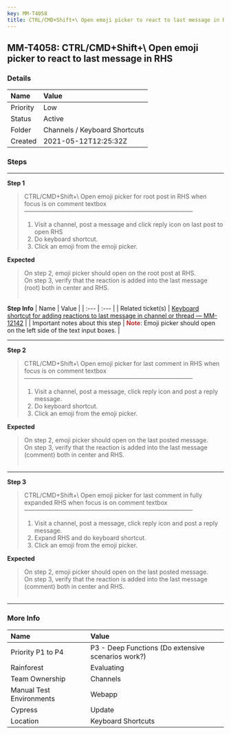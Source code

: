 ```yaml
---
key: MM-T4058
title: CTRL/CMD+Shift+\ Open emoji picker to react to last message in RHS
---
```


## MM-T4058: CTRL/CMD+Shift+\ Open emoji picker to react to last message in RHS

### Details

| Name     | Value                         |
| :------- | :---------------------------- |
| Priority | Low                           |
| Status   | Active                        |
| Folder   | Channels / Keyboard Shortcuts |
| Created  | 2021-05-12T12:25:32Z          |

### Steps

<hr/>

**Step 1**

> <article>CTRL/CMD+Shift+\ Open emoji picker for root post in RHS when focus is on comment textbox<br />————————————————————————————<ol><li>Visit a channel, post a message and click reply icon on last post to open RHS</li><li>Do keyboard shortcut.</li><li>Click an emoji from the emoji picker.</li></ol></article>

**Expected**

> <article>On step 2, emoji picker should open on the root post at RHS.<br />On step 3, verify that the reaction is added into the last message (root) both in center and RHS.<br /><br /></article>

**Step Info**
| Name | Value |
| :--- | :--- |
| Related ticket(s) | <a href="https://mattermost.atlassian.net/browse/MM-12142">Keyboard shortcut for adding reactions to last message in channel or thread — MM-12142</a> |
| Important notes about this step | <strong><span style="color:rgb(184, 49, 47)">Note</span></strong>: Emoji picker should open on the left side of the text input boxes. |

<hr/>

**Step 2**

> <article>CTRL/CMD+Shift+\ Open emoji picker for last comment in RHS when focus is on comment textbox<br />————————————————————————————<ol><li>Visit a channel, post a message, click reply icon and post a reply message.</li><li>Do keyboard shortcut.</li><li>Click an emoji from the emoji picker.</li></ol></article>

**Expected**

> <article>On step 2, emoji picker should open on the last posted message.<br />On step 3, verify that the reaction is added into the last message (comment) both in center and RHS.<br /><br /></article>

<hr/>

**Step 3**

> <article>CTRL/CMD+Shift+\ Open emoji picker for last comment in fully expanded RHS when focus is on comment textbox<br />————————————————————————————<ol><li>Visit a channel, post a message, click reply icon and post a reply message.</li><li>Expand RHS and do keyboard shortcut.</li><li>Click an emoji from the emoji picker.</li></ol></article>

**Expected**

> <article>On step 2, emoji picker should open on the last posted message.<br />On step 3, verify that the reaction is added into the last message (comment) both in center and RHS.<br /><br /></article>

<hr/>

### More Info

| Name                     | Value                                              |
| :----------------------- | :------------------------------------------------- |
| Priority P1 to P4        | P3 - Deep Functions (Do extensive scenarios work?) |
| Rainforest               | Evaluating                                         |
| Team Ownership           | Channels                                           |
| Manual Test Environments | Webapp                                             |
| Cypress                  | Update                                             |
| Location                 | Keyboard Shortcuts                                 |

